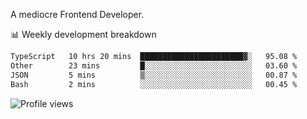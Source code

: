 A mediocre Frontend Developer.

📊 Weekly development breakdown
<!--START_SECTION:waka-->

```txt
TypeScript   10 hrs 20 mins  ███████████████████████▓░   95.08 %
Other        23 mins         █░░░░░░░░░░░░░░░░░░░░░░░░   03.60 %
JSON         5 mins          ▒░░░░░░░░░░░░░░░░░░░░░░░░   00.87 %
Bash         2 mins          ░░░░░░░░░░░░░░░░░░░░░░░░░   00.45 %
```

<!--END_SECTION:waka-->

<img src="https://gpvc.arturio.dev/iqbalfasri" alt="Profile views"/>
